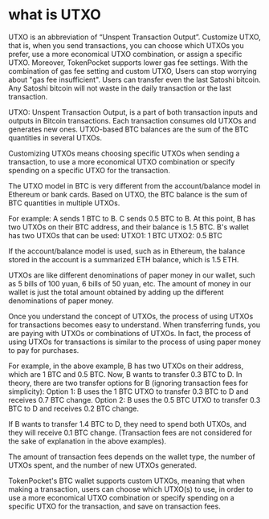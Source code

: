 # what is UTXO

UTXO is an abbreviation of “Unspent Transaction Output”. Customize UTXO, that is, when you send transactions, you can choose which UTXOs you prefer, use a more economical UTXO combination, or assign a specific UTXO. Moreover, TokenPocket supports lower gas fee settings. With the combination of gas fee setting and custom UTXO, Users can stop worrying about "gas fee insufficient". Users can transfer even the last Satoshi bitcoin. Any Satoshi bitcoin will not waste in the daily transaction or the last transaction.



UTXO: Unspent Transaction Output, is a part of both transaction inputs and outputs in Bitcoin transactions. Each transaction consumes old UTXOs and generates new ones. UTXO-based BTC balances are the sum of the BTC quantities in several UTXOs.

Customizing UTXOs means choosing specific UTXOs when sending a transaction, to use a more economical UTXO combination or specify spending on a specific UTXO for the transaction.

The UTXO model in BTC is very different from the account/balance model in Ethereum or bank cards. Based on UTXO, the BTC balance is the sum of BTC quantities in multiple UTXOs.

For example: A sends 1 BTC to B. C sends 0.5 BTC to B. At this point, B has two UTXOs on their BTC address, and their balance is 1.5 BTC. B's wallet has two UTXOs that can be used: UTXO1: 1 BTC UTXO2: 0.5 BTC

If the account/balance model is used, such as in Ethereum, the balance stored in the account is a summarized ETH balance, which is 1.5 ETH.

UTXOs are like different denominations of paper money in our wallet, such as 5 bills of 100 yuan, 6 bills of 50 yuan, etc. The amount of money in our wallet is just the total amount obtained by adding up the different denominations of paper money.

Once you understand the concept of UTXOs, the process of using UTXOs for transactions becomes easy to understand. When transferring funds, you are paying with UTXOs or combinations of UTXOs. In fact, the process of using UTXOs for transactions is similar to the process of using paper money to pay for purchases.

For example, in the above example, B has two UTXOs on their address, which are 1 BTC and 0.5 BTC. Now, B wants to transfer 0.3 BTC to D. In theory, there are two transfer options for B (ignoring transaction fees for simplicity): Option 1: B uses the 1 BTC UTXO to transfer 0.3 BTC to D and receives 0.7 BTC change. Option 2: B uses the 0.5 BTC UTXO to transfer 0.3 BTC to D and receives 0.2 BTC change.

If B wants to transfer 1.4 BTC to D, they need to spend both UTXOs, and they will receive 0.1 BTC change. (Transaction fees are not considered for the sake of explanation in the above examples).

The amount of transaction fees depends on the wallet type, the number of UTXOs spent, and the number of new UTXOs generated.

TokenPocket's BTC wallet supports custom UTXOs, meaning that when making a transaction, users can choose which UTXO(s) to use, in order to use a more economical UTXO combination or specify spending on a specific UTXO for the transaction, and save on transaction fees.
